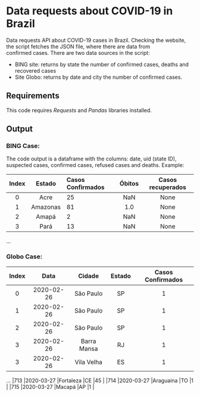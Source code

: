 # Data requests about COVID-19 in Brazil

Data requests API about COVID-19 cases in Brazil. Checking the website, the script fetches the JSON file, where there are data from  
confirmed cases. There are two data sources in the script:
- BING site: returns by state the number of confirmed cases, deaths and recovered cases
- Site Globo: returns by date and city the number of confirmed cases.

## Requirements
This code requires *Requests* and *Pandas* libraries installed.

## Output

### BING Case:

The code output is a dataframe with the columns: date, uid (state ID), suspected cases, confirmed cases, refused cases and deaths. Example:


| Index | Estado  | Casos Confirmados | Óbitos | Casos recuperados |
|:-----:|:-------:|:------------------|:------:|:-----------------:|
|0      |Acre     |25                 |NaN     |None               |
|1      |Amazonas |81                 |1.0     |None               |
|2      |Amapá    |2                  |NaN     |None               |
|3      |Pará     |13                 |NaN     |None               |
...

### Globo Case:


| Index | Data      | Cidade     | Estado | Casos Confirmados |
|:-----:|:---------:|:----------:|:------:|:-----------------:|
|0      |2020-02-26 |São Paulo   |SP      |1                  |     
|1      |2020-02-26 |São Paulo   |SP      |1                  |
|2      |2020-02-26 |São Paulo   |SP      |1                  |
|3      |2020-02-26 |Barra Mansa |RJ      |1                  |
|3      |2020-02-26 |Vila Velha  |ES      |1                  |
...
|713    |2020-03-27 |Fortaleza   |CE      |45                 |
|714    |2020-03-27 |Araguaína   |TO      |1                  |
|715    |2020-03-27 |Macapá      |AP      |1                  |
